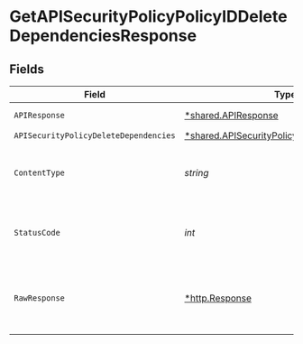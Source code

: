 # GetAPISecurityPolicyPolicyIDDeleteDependenciesResponse


## Fields

| Field                                                                                                     | Type                                                                                                      | Required                                                                                                  | Description                                                                                               |
| --------------------------------------------------------------------------------------------------------- | --------------------------------------------------------------------------------------------------------- | --------------------------------------------------------------------------------------------------------- | --------------------------------------------------------------------------------------------------------- |
| `APIResponse`                                                                                             | [*shared.APIResponse](../../models/shared/apiresponse.md)                                                 | :heavy_minus_sign:                                                                                        | unknown error                                                                                             |
| `APISecurityPolicyDeleteDependencies`                                                                     | [*shared.APISecurityPolicyDeleteDependencies](../../models/shared/apisecuritypolicydeletedependencies.md) | :heavy_minus_sign:                                                                                        | Success                                                                                                   |
| `ContentType`                                                                                             | *string*                                                                                                  | :heavy_check_mark:                                                                                        | HTTP response content type for this operation                                                             |
| `StatusCode`                                                                                              | *int*                                                                                                     | :heavy_check_mark:                                                                                        | HTTP response status code for this operation                                                              |
| `RawResponse`                                                                                             | [*http.Response](https://pkg.go.dev/net/http#Response)                                                    | :heavy_minus_sign:                                                                                        | Raw HTTP response; suitable for custom response parsing                                                   |